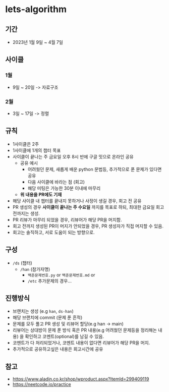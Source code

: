 # lets-algorithm

## 기간
- 2023년 1월 9일 ~ 4월 7일

## 사이클
### 1월
- 9일 ~ 20일 -> 자료구조

### 2월
- 3일 ~ 17일 -> 정렬

## 규칙
- 1사이클은 2주
- 1사이클에 1개의 챕터 목표
- 사이클이 끝나는 주 금요일 오후 8시 반에 구글 밋으로 온라인 공유
  - 공유 예시 
    - 어려웠던 문제, 새롭게 배운 python 문법등, 추가적으로 푼 문제가 있다면 공유
    - 다음 사이클에 바라는 점 (회고)
    - 해당 미팅은 가능한 30분 이내에 마무리
  - **위 내용을 PR에도 기재**
- 해당 사이클 내 챕터를 끝내지 못하거나 사정이 생길 경우, 회고 전 공유
- PR 생성의 경우 **사이클이 끝나는 주 수요일** 까지를 목표로 하되, 최대한 금요일 회고 전까지는 생성.
- PR 리뷰가 마무리 되었을 경우, 리뷰어가 해당 PR을 머지함. 
- 회고 전까지 생성된 PR이 머지가 안되었을 경우, PR 생성자가 직접 머지할 수 있음.
- 회고는 솔직하고, 서로 도움이 되는 방향으로.

## 구성
- `/ds` (챕터)
  - `/han` (참가자명)
     - `백준문제번호.py` or `백준문제번호.md` or
     - `/etc` 추가문제의 경우...

## 진행방식
- 브랜치는 생성 (e.g `han`, `ds-han`)
- 해당 브랜치에 commit (문제 푼 흔적)
- 문제를 모두 풀고 PR 생성 및 리뷰어 할당(e.g han -> main)
- 리뷰어는 상대방이 문제 푼 방식 혹은 PR 내용(e.g 어려웠던 문제등을 정리해논 내용) 을 확인하고 코멘트(optional)를 남길 수 있음.
- 코멘트가 다 처리되었거나, 코멘트 내용이 없다면 리뷰어가 해당 PR을 머지.
- 추가적으로 공유하고싶은 내용은 회고시간에 공유

## 참고
- <https://www.aladin.co.kr/shop/wproduct.aspx?ItemId=299409119>
- <https://neetcode.io/practice>
